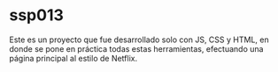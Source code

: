 # ssp013
Este es un proyecto que fue desarrollado solo con JS, CSS y HTML, en donde se pone en práctica todas estas herramientas, efectuando una página principal al estilo de Netflix.
